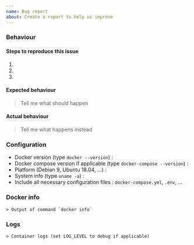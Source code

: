 ```yaml
---
name: Bug report
about: Create a report to help us improve
---
```


### Behaviour

#### Steps to reproduce this issue

1.
2.
3.

#### Expected behaviour

> Tell me what should happen

#### Actual behaviour

> Tell me what happens instead

### Configuration

* Docker version (type `docker --version`) :
* Docker compose version if applicable (type `docker-compose --version`) :
* Platform (Debian 9, Ubuntu 18.04, ...) :
* System info (type `uname -a`) :
* Include all necessary configuration files : `docker-compose.yml`, `.env`, ...

### Docker info

```
> Output of command `docker info`
```

### Logs

```
> Container logs (set LOG_LEVEL to debug if applicable)
```
